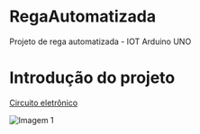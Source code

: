 # RegaAutomatizada
Projeto de rega automatizada - IOT Arduino UNO

# Introdução do projeto

<a href="https://github.com/vitaohvs/RegaAutomatizada/blob/9250b0e3e420df0672df20511278835730cef586/circuito_eletronico.png">Circuito eletrônico</a>

![Imagem 1]("https://github.com/vitaohvs/RegaAutomatizada/blob/main/circuito_eletronico.png")
